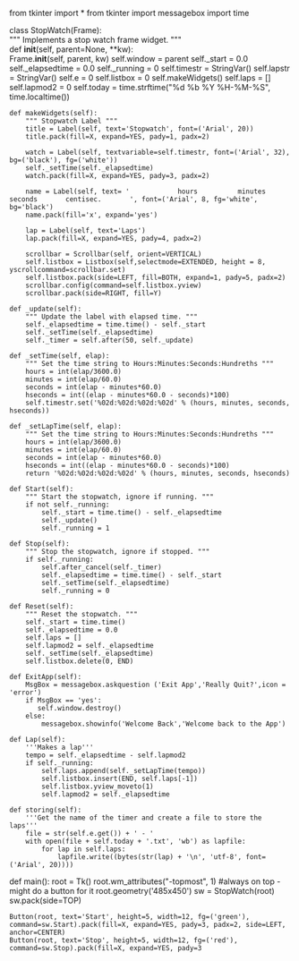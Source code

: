 from tkinter import *
from tkinter import messagebox
import time

class StopWatch(Frame):  
    """ Implements a stop watch frame widget. """                                                                
    def __init__(self, parent=None, **kw):        
        Frame.__init__(self, parent, kw)
        self.window = parent
        self._start = 0.0        
        self._elapsedtime = 0.0
        self._running = 0
        self.timestr = StringVar()
        self.lapstr = StringVar()
        self.e = 0
        self.listbox = 0
        self.makeWidgets()
        self.laps = []
        self.lapmod2 = 0
        self.today = time.strftime("%d %b %Y %H-%M-%S", time.localtime())
        
    def makeWidgets(self):                         
        """ Stopwatch Label """
        title = Label(self, text='Stopwatch', font=('Arial', 20))
        title.pack(fill=X, expand=YES, pady=1, padx=2)
        
        watch = Label(self, textvariable=self.timestr, font=('Arial', 32), bg=('black'), fg=('white'))
        self._setTime(self._elapsedtime)
        watch.pack(fill=X, expand=YES, pady=3, padx=2)
        
        name = Label(self, text= '            hours          minutes        seconds       centisec.       ', font=('Arial', 8, fg='white', bg='black')
        name.pack(fill='x', expand='yes')

        lap = Label(self, text='Laps')
        lap.pack(fill=X, expand=YES, pady=4, padx=2)

        scrollbar = Scrollbar(self, orient=VERTICAL)
        self.listbox = Listbox(self,selectmode=EXTENDED, height = 8, yscrollcommand=scrollbar.set)
        self.listbox.pack(side=LEFT, fill=BOTH, expand=1, pady=5, padx=2)
        scrollbar.config(command=self.listbox.yview)
        scrollbar.pack(side=RIGHT, fill=Y)
   
    def _update(self): 
        """ Update the label with elapsed time. """
        self._elapsedtime = time.time() - self._start
        self._setTime(self._elapsedtime)
        self._timer = self.after(50, self._update)
    
    def _setTime(self, elap):
        """ Set the time string to Hours:Minutes:Seconds:Hundreths """
        hours = int(elap/3600.0)
        minutes = int(elap/60.0)
        seconds = int(elap - minutes*60.0)
        hseconds = int((elap - minutes*60.0 - seconds)*100)                
        self.timestr.set('%02d:%02d:%02d:%02d' % (hours, minutes, seconds, hseconds))

    def _setLapTime(self, elap):
        """ Set the time string to Hours:Minutes:Seconds:Hundreths """
        hours = int(elap/3600.0)
        minutes = int(elap/60.0)
        seconds = int(elap - minutes*60.0)
        hseconds = int((elap - minutes*60.0 - seconds)*100)            
        return '%02d:%02d:%02d:%02d' % (hours, minutes, seconds, hseconds)
        
    def Start(self):                         
        """ Start the stopwatch, ignore if running. """
        if not self._running:            
            self._start = time.time() - self._elapsedtime
            self._update()
            self._running = 1        
    
    def Stop(self):                                    
        """ Stop the stopwatch, ignore if stopped. """
        if self._running:
            self.after_cancel(self._timer)            
            self._elapsedtime = time.time() - self._start    
            self._setTime(self._elapsedtime)
            self._running = 0
    
    def Reset(self):                                  
        """ Reset the stopwatch. """
        self._start = time.time()         
        self._elapsedtime = 0.0
        self.laps = []   
        self.lapmod2 = self._elapsedtime
        self._setTime(self._elapsedtime)
        self.listbox.delete(0, END)
        
    def ExitApp(self):
        MsgBox = messagebox.askquestion ('Exit App','Really Quit?',icon = 'error')
        if MsgBox == 'yes':
           self.window.destroy()
        else:
            messagebox.showinfo('Welcome Back','Welcome back to the App')

    def Lap(self):
        '''Makes a lap'''
        tempo = self._elapsedtime - self.lapmod2
        if self._running:
            self.laps.append(self._setLapTime(tempo))
            self.listbox.insert(END, self.laps[-1])
            self.listbox.yview_moveto(1)
            self.lapmod2 = self._elapsedtime
                       
    def storing(self):
        '''Get the name of the timer and create a file to store the laps'''
        file = str(self.e.get()) + ' - '
        with open(file + self.today + '.txt', 'wb') as lapfile:
            for lap in self.laps:
                lapfile.write((bytes(str(lap) + '\n', 'utf-8', font=('Arial', 20))))
            
def main():
    root = Tk()
    root.wm_attributes("-topmost", 1)      #always on top - might do a button for it
    root.geometry('485x450')
    sw = StopWatch(root)
    sw.pack(side=TOP)


    Button(root, text='Start', height=5, width=12, fg=('green'), command=sw.Start).pack(fill=X, expand=YES, pady=3, padx=2, side=LEFT, anchor=CENTER)
    Button(root, text='Stop', height=5, width=12, fg=('red'), command=sw.Stop).pack(fill=X, expand=YES, pady=3
